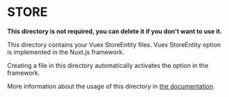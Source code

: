 # STORE

**This directory is not required, you can delete it if you don't want to use it.**

This directory contains your Vuex StoreEntity files.
Vuex StoreEntity option is implemented in the Nuxt.js framework.

Creating a file in this directory automatically activates the option in the framework.

More information about the usage of this directory in [the documentation](https://nuxtjs.org/guide/vuex-store).
